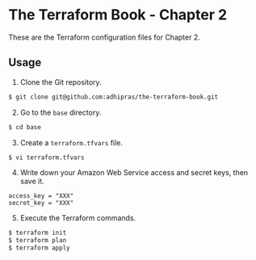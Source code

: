 # The Terraform Book - Chapter 2

These are the Terraform configuration files for Chapter 2.

## Usage

1. Clone the Git repository.
```sh
$ git clone git@github.com:adhipras/the-terraform-book.git
```

2. Go to the `base` directory.
```sh
$ cd base
```

3. Create a `terraform.tfvars` file.
```sh
$ vi terraform.tfvars
```

4. Write down your Amazon Web Service access and secret keys, then save it.
```
access_key = "XXX"
secret_key = "XXX"
```

5. Execute the Terraform commands.
```sh
$ terraform init
$ terraform plan
$ terraform apply
```